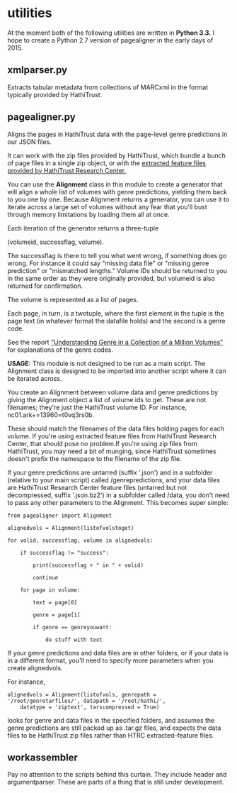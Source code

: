 utilities
=========

At the moment both of the following utilities are written in **Python 3.3.** I hope to create a Python 2.7 version of pagealigner in the early days of 2015.

xmlparser.py
------------
Extracts tabular metadata from collections of MARCxml in the format typically provided by HathiTrust.

pagealigner.py
--------------
Aligns the pages in HathiTrust data with the page-level genre predictions in our JSON files.

It can work with the zip files provided by HathiTrust, which bundle a bunch of page files in a single zip object, or with the [extracted feature files provided by HathiTrust Research Center.](https://sandbox.htrc.illinois.edu/HTRC-UI-Portal2/Features)

You can use the **Alignment** class in this module
to create a generator that will
align a whole list of volumes with genre predictions,
yielding them back to you one by one. Because Alignment returns a
generator, you can use it to iterate across a large set
of volumes without any fear that you'll bust through
memory limitations by loading them all at once.

Each iteration of the generator returns a three-tuple

(volumeid, successflag, volume).

The successflag is there to tell you what went wrong, if something
does go wrong. For instance it could say "missing data file" or
"missing genre prediction" or "mismatched lengths." Volume IDs should
be returned to you in the same order as they were originally provided,
but volumeid is also returned for confirmation.

The volume is represented as a list of pages.

Each page, in turn, is a twotuple, where the first element
in the tuple is the page text (in whatever format the datafile holds)
and the second is a genre code.

See the report ["Understanding Genre in a Collection of a Million Volumes"](http://figshare.com/articles/Understanding_Genre_in_a_Collection_of_a_Million_Volumes_Interim_Report/1281251) for explanations of the genre codes.

**USAGE:**
This module is not designed to be run as a main script.
The Alignment class is designed to be imported into another script
where it can be iterated across.

You create an Alignment between volume data and genre predictions
by giving the Alignment object a list of volume ids to get. These
are not filenames; they're just the HathiTrust volume ID. For instance,
nc01.ark+=13960=t0vq3rs0b.

These should match the filenames of the data files holding pages for
each volume. If you're using extracted feature files from HathiTrust Research Center, that should pose no problem.If you're using zip files from HathiTrust, you may need a bit of munging, since HathiTrust sometimes doesn't prefix the namespace to the filename of the zip file.

If your genre predictions are untarred (suffix '.json') and in a subfolder (relative to
your main script) called /genrepredictions, and your
data files are HathiTrust Research Center feature files (untarred but not decompressed, suffix '.json.bz2')
in a subfolder called
/data, you don't need to pass any other parameters to the
Alignment. This becomes super simple:

    from pagealigner import Alignment
    
    alignedvols = Alignment(listofvolstoget)
    
    for volid, successflag, volume in alignedvols:

        if successflag != "success":
           
            print(successflag + " in " + volid)

            continue

        for page in volume:
    
            text = page[0]
    
            genre = page[1]
    
            if genre == genreyouwant:
    
                do stuff with text

If your genre predictions and data files are in other
folders, or if your data is in a different format, you'll
need to specify more parameters when you create
alignedvols.

For instance,

    alignedvols = Alignment(listofvols, genrepath = '/root/genretarfiles/', datapath = '/root/hathi/', 
        datatype = 'ziptext', tarscompressed = True)

looks for genre and data files in the specified folders, and assumes the genre
predictions are still packed up as .tar.gz files, and expects the data files
to be HathiTrust zip files rather than HTRC extracted-feature files.

workassembler
-------------
Pay no attention to the scripts behind this curtain. They include header and argumentparser. These are parts of a thing that is still under development.

